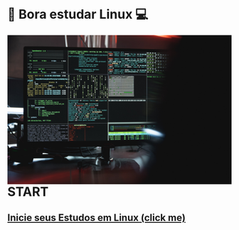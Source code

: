 # 🐧 Bora estudar Linux 💻

<div>
<img  src="./img/pexels-terminal.jpg" style="width:550px" align="right">
<br>
<h1 align="left">START</h1>

## [ Inicie seus Estudos em Linux (click me)](https://github.com/GabrielFerretto/programming_studies/blob/main/Linux-Fundamentos/mod/001.md "link para as aulas ")
</div>
